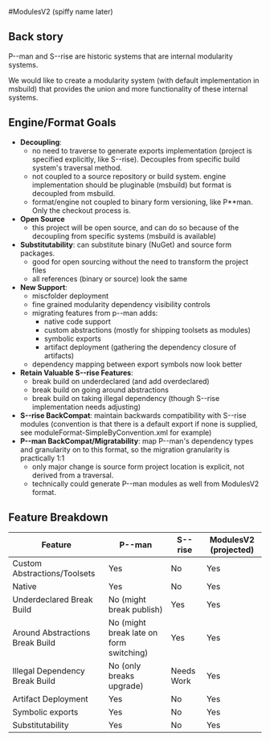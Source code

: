 #ModulesV2 (spiffy name later)

## Back story
P--man and S--rise are historic systems that are internal modularity systems.

We would like to create a modularity system (with default implementation in msbuild) that provides the union and more functionality of these internal systems.

## Engine/Format Goals

- **Decoupling**: 
    - no need to traverse to generate exports implementation (project is specified explicitly, like S--rise). Decouples from specific build system's traversal method.
    - not coupled to a source repository or build system. engine implementation should be pluginable (msbuild) but format is decoupled from msbuild.
    - format/engine not coupled to binary form versioning, like P**man. Only the checkout process is.
- **Open Source**
    - this project will be open source, and can do so because of the decoupling from specific systems (msbuild is available)
- **Substitutability**: can substitute binary (NuGet) and source form packages. 
    - good for open sourcing without the need to transform the project files
    - all references (binary or source) look the same
- **New Support**:
    - miscfolder deployment
    - fine grained modularity dependency visibility controls
    - migrating features from p--man adds:
        - native code support
        - custom abstractions (mostly for shipping toolsets as modules)
        - symbolic exports
        - artifact deployment (gathering the dependency closure of artifacts)
    - dependency mapping between export symbols now look better
- **Retain Valuable S--rise Features**:
    - break build on underdeclared (and add overdeclared)
    - break build on going around abstractions
    - break build on taking illegal dependency (though S--rise implementation needs adjusting)
- **S--rise BackCompat**: maintain backwards compatibility with S--rise modules (convention is that there is a default export if none is supplied, see moduleFormat-SimpleByConvention.xml for example)
- **P--man BackCompat/Migratability**: map P--man's dependency types and granularity on to this format, so the migration granularity is practically 1:1
    - only major change is source form project location is explicit, not derived from a traversal.
    - technically could generate P--man modules as well from ModulesV2 format.


## Feature Breakdown

| Feature | P--man | S--rise | ModulesV2 (projected) | 
|-----------|------|---------|----------|
| Custom Abstractions/Toolsets | Yes | No | Yes |
| Native | Yes | No | Yes |
| Underdeclared Break Build | No (might break publish) | Yes | Yes |
| Around Abstractions Break Build | No (might break late on form switching) | Yes | Yes |
| Illegal Dependency Break Build | No (only breaks upgrade) | Needs Work | Yes | 
| Artifact Deployment | Yes | No | Yes |
| Symbolic exports | Yes | No | Yes |
| Substitutability | Yes | No | Yes |